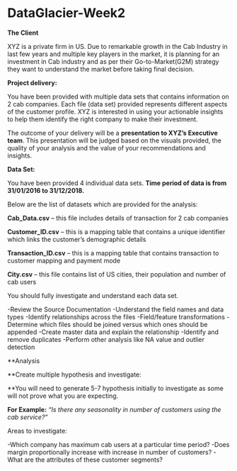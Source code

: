 # DataGlacier-Week2

**The Client**

XYZ is a private firm in US. Due to remarkable growth in the Cab Industry in last few years and multiple key players in the market, it is planning for an investment in Cab industry and as per their Go-to-Market(G2M) strategy they want to understand the market before taking final decision.

**Project delivery:**

You have been provided with multiple data sets that contains information on 2 cab companies. Each file (data set) provided represents different aspects of the customer profile. XYZ is interested in using your actionable insights to help them identify the right company to make their investment.

The outcome of your delivery will be a **presentation to XYZ’s Executive team**. This presentation will be judged based on the visuals provided, the quality of your analysis and the value of your recommendations and insights. 

**Data Set:**

You have been provided 4 individual data sets. **Time period of data is from 31/01/2016 to 31/12/2018.**

Below are the list of datasets which are provided for the analysis:

**Cab_Data.csv** – this file includes details of transaction for 2 cab companies

**Customer_ID.csv** – this is a mapping table that contains a unique identifier which links the customer’s demographic details

**Transaction_ID.csv** – this is a mapping table that contains transaction to customer mapping and payment mode

**City.csv** – this file contains list of US cities, their population and number of cab users

You should fully investigate and understand each data set.

-Review the Source Documentation
-Understand the field names and data types
-Identify relationships across the files
-Field/feature transformations
-Determine which files should be joined versus which ones should be appended
-Create master data and explain the relationship
-Identify and remove duplicates
-Perform other analysis like NA value and outlier detection

**Analysis

**Create multiple hypothesis and investigate:

**You will need to generate 5-7 hypothesis initially to investigate as some will not prove what you are expecting.

**For Example:** *“Is there any seasonality in number of customers using the cab service?”*

Areas to investigate:

-Which company has maximum cab users at a particular time period?
-Does margin proportionally increase with increase in number of customers?
-What are the attributes of these customer segments?
